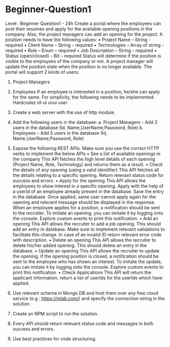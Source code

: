 # Beginner-Question1
Level :  Beginner 
Question1 - 24h
Create a portal where the employees can post their resumes and apply for the available opening positions in the company. Also, the project managers can add an opening for the project.
A position needs to have the following values:
•	Project Name – String - required
•	Client Name – String - required
•	Technologies – Array of string - required
•	Role – Enum – required
•	Job Description – String - required
•	Status (open/closed) – Bit – required
Status will determine if the position is visible to the employees of the company or not. A project manager will update the position state when the position is no longer available.
The portal will support 2 kinds of users:
1.	Project Managers
2.	Employees
If an employee is interested in a position, he/she can apply for the same.
For simplicity, the following needs to be implemented:
Hardcodez id-ul unui user
1.	Create a web server with the use of http module.
2.	Add the following users in the database: 
a.	Project Managers - Add 2 users in the database (Id, Name,UserName,Password, Role)
b.	Employees – Add 5 users in the database (Id, Name,UserName,Password, Role)
2.	Expose the following REST APIs. Make sure you use the correct HTTP verbs to implement the below APIs
•	See a list of available openings in the company
This API fetches the high level details of each opening (Project Name, Role, Technology) and returns them as a result.
•	Check the details of any opening (using a valid identifier)
This API fetches all the details relating to a specific opening. Return relevant status code for success and errors.
•	Apply for the opening
This API allows the employees to show interest in a specific opening. Apply with the help of a userId of an employee already present in the database. Save the entry in the database. Once applied, same user cannot apply again for the opening and relevant message should be displayed in the response.
When an employee applies for a position, a notification should be sent to the recruiter. To imitate an opening, you can imitate it by logging onto the console.  Explore custom events to print this notification.
•	Add an opening
This API allows the recruiter to add a job opening. This should add an entry in database. Make sure to implement relevant validations to facilitate this change. In case of an invalid ID return relevant error code with description.
•	Delete an opening
This API allows the recruiter to delete his/her added opening. This should delete an entry in the database.
•	Update an opening
This API allows the recruiter to update the opening, if the opening position is closed, a notification should be sent to the employee who has shown an interest. To imitate the update, you can imitate it by logging onto the console.  Explore custom events to print this notification.
•	Check Applications
This API will return the applicant information, return a list of userIds for the userIds which have applied.

3.	Use relevant schema in Mongo DB and host them over any free cloud service (e.g : https://mlab.com/) and specify the connection string in the solution.
4.	Create an NPM script to run the solution.
5.	Every API should return relevant status code and messages in both success and errors.
6.	Use best practices for code structuring.
